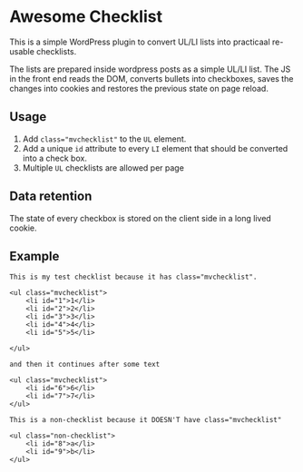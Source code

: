 # Awesome Checklist

This is a simple WordPress plugin to convert UL/LI lists into practicaal re-usable checklists.

The lists are prepared inside wordpress posts as a simple UL/LI list. The JS in the front end reads the DOM, converts bullets into checkboxes, saves the changes into cookies and restores the previous state on page reload.

## Usage

1. Add `class="mvchecklist"` to the `UL` element.
2. Add a unique `id` attribute to every `LI` element that should be converted into a check box.
3. Multiple `UL` checklists are allowed per page

## Data retention

The state of every checkbox is stored on the client side in a long lived cookie.

## Example

```
This is my test checklist because it has class="mvchecklist".

<ul class="mvchecklist">
	<li id="1">1</li>
	<li id="2">2</li>
	<li id="3">3</li>
	<li id="4">4</li>
	<li id="5">5</li>

</ul>

and then it continues after some text

<ul class="mvchecklist">
	<li id="6">6</li>
	<li id="7">7</li>
</ul>

This is a non-checklist because it DOESN'T have class="mvchecklist"

<ul class="non-checklist">
	<li id="8">a</li>
	<li id="9">b</li>
</ul>
```






